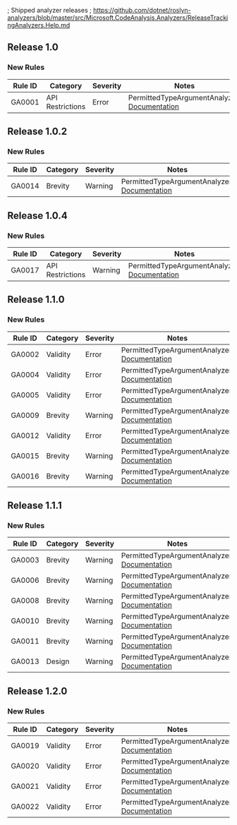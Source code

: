 ﻿; Shipped analyzer releases
; https://github.com/dotnet/roslyn-analyzers/blob/master/src/Microsoft.CodeAnalysis.Analyzers/ReleaseTrackingAnalyzers.Help.md

## Release 1.0

### New Rules

Rule ID | Category | Severity | Notes
--------|----------|----------|-------
GA0001 | API Restrictions | Error | PermittedTypeArgumentAnalyzer, [Documentation](../../docs/rules/GA0001.md)

## Release 1.0.2

### New Rules

Rule ID | Category | Severity | Notes
--------|----------|----------|-------
GA0014 | Brevity | Warning | PermittedTypeArgumentAnalyzer, [Documentation](../../docs/rules/GA0014.md)

## Release 1.0.4

### New Rules

Rule ID | Category | Severity | Notes
--------|----------|----------|-------
GA0017 | API Restrictions | Warning | PermittedTypeArgumentAnalyzer, [Documentation](../../docs/rules/GA0017.md)

## Release 1.1.0

### New Rules

Rule ID | Category | Severity | Notes
--------|----------|----------|-------
GA0002 | Validity | Error | PermittedTypeArgumentAnalyzer, [Documentation](../../docs/rules/GA0002.md)
GA0004 | Validity | Error | PermittedTypeArgumentAnalyzer, [Documentation](../../docs/rules/GA0004.md)
GA0005 | Validity | Error | PermittedTypeArgumentAnalyzer, [Documentation](../../docs/rules/GA0005.md)
GA0009 | Brevity | Warning | PermittedTypeArgumentAnalyzer, [Documentation](../../docs/rules/GA0009.md)
GA0012 | Validity | Error | PermittedTypeArgumentAnalyzer, [Documentation](../../docs/rules/GA0012.md)
GA0015 | Brevity | Warning | PermittedTypeArgumentAnalyzer, [Documentation](../../docs/rules/GA0015.md)
GA0016 | Brevity | Warning | PermittedTypeArgumentAnalyzer, [Documentation](../../docs/rules/GA0016.md)

## Release 1.1.1

### New Rules

Rule ID | Category | Severity | Notes
--------|----------|----------|-------
GA0003 | Brevity | Warning | PermittedTypeArgumentAnalyzer, [Documentation](../../docs/rules/GA0003.md)
GA0006 | Brevity | Warning | PermittedTypeArgumentAnalyzer, [Documentation](../../docs/rules/GA0006.md)
GA0008 | Brevity | Warning | PermittedTypeArgumentAnalyzer, [Documentation](../../docs/rules/GA0008.md)
GA0010 | Brevity | Warning | PermittedTypeArgumentAnalyzer, [Documentation](../../docs/rules/GA0010.md)
GA0011 | Brevity | Warning | PermittedTypeArgumentAnalyzer, [Documentation](../../docs/rules/GA0011.md)
GA0013 | Design | Warning | PermittedTypeArgumentAnalyzer, [Documentation](../../docs/rules/GA0013.md)

## Release 1.2.0

### New Rules

Rule ID | Category | Severity | Notes
--------|----------|----------|-------
GA0019 | Validity | Error | PermittedTypeArgumentAnalyzer, [Documentation](../../docs/rules/GA0019.md)
GA0020 | Validity | Error | PermittedTypeArgumentAnalyzer, [Documentation](../../docs/rules/GA0020.md)
GA0021 | Validity | Error | PermittedTypeArgumentAnalyzer, [Documentation](../../docs/rules/GA0021.md)
GA0022 | Validity | Error | PermittedTypeArgumentAnalyzer, [Documentation](../../docs/rules/GA0022.md)

